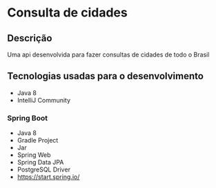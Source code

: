 <h1> Consulta de cidades </h1>
  
  <h2>Descrição</h2> 
  
  Uma api desenvolvida para fazer consultas de cidades de todo o Brasil
  
<H2>Tecnologias usadas para o desenvolvimento</h2>

-  Java 8<br>
-  IntelliJ Community

<h3>Spring Boot</h3>

-  Java 8<br>
-  Gradle Project<br>
-  Jar<br>
-  Spring Web<br>
-  Spring Data JPA<br>
-  PostgreSQL Driver<br>
-  https://start.spring.io/
